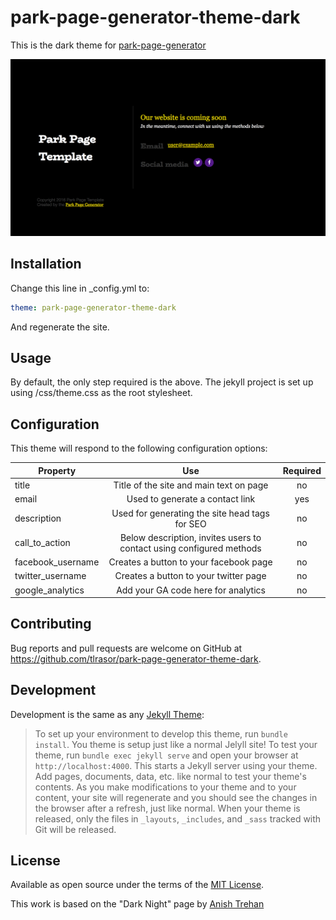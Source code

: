 park-page-generator-theme-dark
========

This is the dark theme for [park-page-generator](https://github.com/tlrasor/park-page-generator)

![Screenshot](https://github.com/tlrasor/park-page-generator-theme-dark/raw/master/screenshot.png)

## Installation

Change this line in _config.yml to:

```yaml
theme: park-page-generator-theme-dark
```

And regenerate the site.

## Usage

By default, the only step required is the above. The jekyll project is set up using /css/theme.css as the root stylesheet.

## Configuration

This theme will respond to the following configuration options:

| Property        | Use         | Required         |
| ------------- |:-------------:|:--------------:|
| title     | Title of the site and main text on page | no |
| email      | Used to generate a contact link | yes |
| description | Used for generating the site head tags for SEO | no |
| call_to_action | Below description, invites users to contact using configured methods | no |
| facebook_username | Creates a button to your facebook page | no |
| twitter_username | Creates a button to your twitter page | no |
| google_analytics | Add your GA code here for analytics | no |


## Contributing

Bug reports and pull requests are welcome on GitHub at https://github.com/tlrasor/park-page-generator-theme-dark. 

## Development
Development is the same as any [Jekyll Theme](https://jekyllrb.com/docs/themes/):

> To set up your environment to develop this theme, run `bundle install`.
> You theme is setup just like a normal Jelyll site! To test your theme, run `bundle exec jekyll serve` and open your browser at `http://localhost:4000`. This starts a Jekyll server using your theme. Add pages, documents, data, etc. like normal to test your theme's contents. As you make modifications to your theme and to your content, your site will regenerate and you should see the changes in the browser after a refresh, just like normal.
> When your theme is released, only the files in `_layouts`, `_includes`, and `_sass` tracked with Git will be released.

## License

Available as open source under the terms of the [MIT License](http://opensource.org/licenses/MIT).

This work is based on the "Dark Night" page by [Anish Trehan](http://www.successagency.com/in/author/anishtrehan/)
